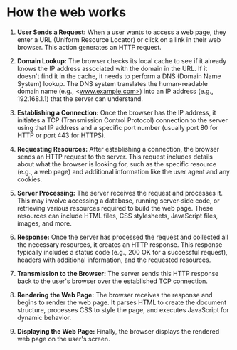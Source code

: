 # How the web works

1. **User Sends a Request:** When a user wants to access a web page, they enter a URL (Uniform Resource Locator) or click on a link in their web browser. This action generates an HTTP request.

2. **Domain Lookup:** The browser checks its local cache to see if it already knows the IP address associated with the domain in the URL. If it doesn't find it in the cache, it needs to perform a DNS (Domain Name System) lookup. The DNS system translates the human-readable domain name (e.g., <www.example.com>) into an IP address (e.g., 192.168.1.1) that the server can understand.

3. **Establishing a Connection:** Once the browser has the IP address, it initiates a TCP (Transmission Control Protocol) connection to the server using that IP address and a specific port number (usually port 80 for HTTP or port 443 for HTTPS).

4. **Requesting Resources:** After establishing a connection, the browser sends an HTTP request to the server. This request includes details about what the browser is looking for, such as the specific resource (e.g., a web page) and additional information like the user agent and any cookies.

5. **Server Processing:** The server receives the request and processes it. This may involve accessing a database, running server-side code, or retrieving various resources required to build the web page. These resources can include HTML files, CSS stylesheets, JavaScript files, images, and more.

6. **Response:** Once the server has processed the request and collected all the necessary resources, it creates an HTTP response. This response typically includes a status code (e.g., 200 OK for a successful request), headers with additional information, and the requested resources.

7. **Transmission to the Browser:** The server sends this HTTP response back to the user's browser over the established TCP connection.

8. **Rendering the Web Page:** The browser receives the response and begins to render the web page. It parses HTML to create the document structure, processes CSS to style the page, and executes JavaScript for dynamic behavior.

9. **Displaying the Web Page:** Finally, the browser displays the rendered web page on the user's screen.